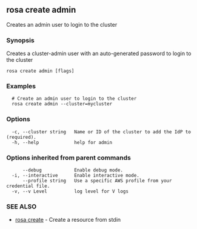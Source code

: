 ## rosa create admin

Creates an admin user to login to the cluster

### Synopsis

Creates a cluster-admin user with an auto-generated password to login to the cluster

```
rosa create admin [flags]
```

### Examples

```
  # Create an admin user to login to the cluster
  rosa create admin --cluster=mycluster
```

### Options

```
  -c, --cluster string   Name or ID of the cluster to add the IdP to (required).
  -h, --help             help for admin
```

### Options inherited from parent commands

```
      --debug            Enable debug mode.
  -i, --interactive      Enable interactive mode.
      --profile string   Use a specific AWS profile from your credential file.
  -v, --v Level          log level for V logs
```

### SEE ALSO

* [rosa create](rosa_create.md)	 - Create a resource from stdin

